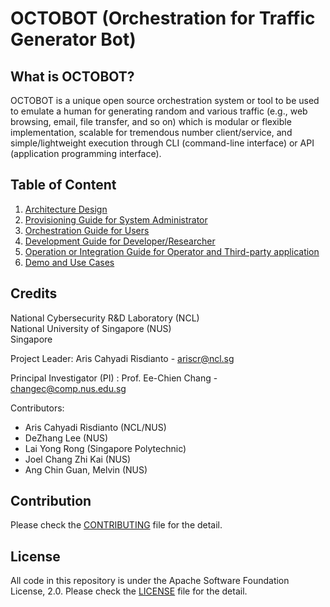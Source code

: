 # OCTOBOT (Orchestration for Traffic Generator Bot)

## What is OCTOBOT?

OCTOBOT is a unique open source orchestration system or tool to
be used to emulate a human for generating random and various traffic (e.g., web
browsing, email, file transfer, and so on) which is modular or flexible implementation,
scalable for tremendous number client/service, and simple/lightweight execution through
CLI (command-line interface) or API (application programming interface).

## Table of Content

1. [Architecture Design](Docs/README.md)
2. [Provisioning Guide for System Administrator](Octo-Pro/README.md)
3. [Orchestration Guide for Users](Octo-Play/README.md)
4. [Development Guide for Developer/Researcher](Octo-Bot/README.md)
5. [Operation or Integration Guide for Operator and Third-party application](Octo-App/README.md)
6. [Demo and Use Cases](Docs/Examples.md)


## Credits

National Cybersecurity R&D Laboratory (NCL)\
National University of Singapore (NUS)\
Singapore

Project Leader: Aris Cahyadi Risdianto - ariscr@ncl.sg

Principal Investigator (PI) : Prof. Ee-Chien Chang - changec@comp.nus.edu.sg
 
Contributors:
- Aris Cahyadi Risdianto (NCL/NUS)
- DeZhang Lee (NUS)
- Lai Yong Rong (Singapore Polytechnic)
- Joel Chang Zhi Kai (NUS)
- Ang Chin Guan, Melvin (NUS)

## Contribution

Please check the [CONTRIBUTING](CONTRIBUTING.md) file for the detail.

## License

All code in this repository is under the Apache Software Foundation License, 2.0. 
Please check the [LICENSE](LICENSE) file for the detail.
